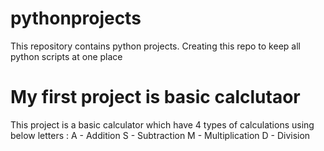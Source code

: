 # pythonprojects
This repository contains python projects. Creating this repo to keep all python scripts at one place

# My first project is basic calclutaor
This project is a basic calculator which have 4 types of calculations using below letters :
A - Addition
S - Subtraction
M - Multiplication
D - Division